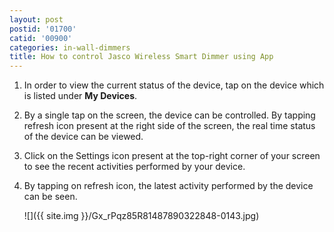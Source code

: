 ```yaml
---
layout: post
postid: '01700'
catid: '00900'
categories: in-wall-dimmers
title: How to control Jasco Wireless Smart Dimmer using App
---
```


1. In order to view the current status of the device, tap on the device which is listed under **My Devices**.

2. By a single tap on the screen, the device can be controlled. By tapping refresh icon present at the right side of the screen, the real time status of the device can be viewed.

3. Click on the Settings icon present at the top-right corner of your screen to see the recent activities performed by your device.

4. By tapping on refresh icon, the latest activity performed by the device can be seen.

    ![]({{ site.img }}/Gx_rPqz85R81487890322848-0143.jpg)